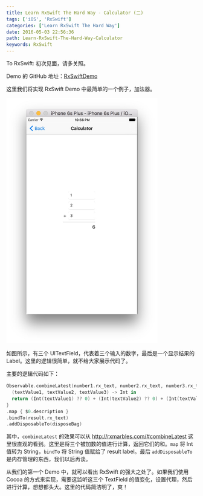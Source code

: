 ```yaml
---
title: Learn RxSwift The Hard Way - Calculator (二)
tags: ['iOS', 'RxSwift']
categories: ['Learn RxSwift The Hard Way']
date: 2016-05-03 22:56:36
path: Learn-RxSwift-The-Hard-Way-Calculator
keywords: RxSwift
---
```


To RxSwift:
初次见面，请多关照。

<!--more-->

Demo 的 GitHub 地址：[RxSwiftDemo](https://github.com/futantan/PrayerBlogCode/tree/master/RxSwiftDemo)

这里我们将实现 RxSwift Demo 中最简单的一个例子，加法器。

<img src="./14622874699158.jpg" width="400" />

如图所示，有三个 UITextField，代表着三个输入的数字，最后是一个显示结果的 Label。这里的逻辑很简单，就不给大家展示代码了。

主要的逻辑代码如下：

```swift
Observable.combineLatest(number1.rx_text, number2.rx_text, number3.rx_text) {
  (textValue1, textValue2, textValue3) -> Int in
  return (Int(textValue1) ?? 0) + (Int(textValue2) ?? 0) + (Int(textValue3) ?? 0)
}
.map { $0.description }
.bindTo(result.rx_text)
.addDisposableTo(disposeBag)
```

其中，`combineLatest` 的效果可以从 http://rxmarbles.com/#combineLatest 这里很直观的看到。这里是将三个被加数的值进行计算，返回它们的和。`map` 将 Int 值转为 String，`bindTo` 将 String 值赋给了 result label。最后 `addDisposableTo` 是内存管理的东西，我们以后再谈。

从我们的第一个 Demo 中，就可以看出 RxSwift 的强大之处了。如果我们使用 Cocoa 的方式来实现，需要这监听这三个 TextField 的值变化，设置代理，然后进行计算，想想都头大。这里的代码简洁明了，爽！

